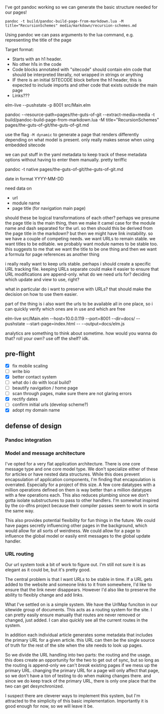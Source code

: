 I've got pandoc working so we can generate the basic structure needed for our pages!

```
pandoc -t build/pandoc-build-page-from-markdown.lua -M title="RecursionSchemes" media/markdown/recursion-schemes.md
```

Using pandoc we can pass arguments to the lua command, e.g. representing the title of the page

Target format:

- Starts with an h1 header.
- No other h1s in the code
- Code blocks annotated with "sitecode" should contain elm code that should be interpreted literally, not wrapped in strings or anything
- IF there is an initial SITECODE block before the h1 header, this is expected to include imports and other code that exists outside the main page
- Links???


elm-live --pushstate -p 8001 src/Main.elm                                                


pandoc --resource-path=pages/the-guts-of-git --extract-media=media -t build/pandoc-build-page-from-markdown.lua -M title="RecursionSchemes" pages/the-guts-of-git/the-guts-of-git.md

use the flag `-M dynamic` to generate a page that renders differently depending on what model is present. only really makes sense when using embedded sitecode

we can put stuff in the yaml metadata to keep track of these metadata options without having to enter them manually. pretty teriffic

pandoc -t native pages/the-guts-of-git/the-guts-of-git.md


date in format YYYY-MM-DD


need data on

- url
- module name
- page title (for navigation main page)

should these be logical transformations of each other? perhaps we presume the page title is the main thing, then we make it camel case for the module name and dash separated for the url. so then should this be derived from the page title in the markdown? but then we might have link instability. so we have a couple of competing needs. we want URLs to remain stable. we want titles to be editable. we probably want module names to be stable too. this suggests to me that we want the title to be one thing and then we want a formula for page references as another thing

i really really want to keep urls stable. perhaps i should create a specific URL tracking file. keeping URLs separate could make it easier to ensure that URL modifications are append-only. what do we need urls for? deciding which update and view to use, right?

what in particular do i want to preserve with URLs? that should make the decision on how to use them easier.

part of the thing is i also want the urls to be available all in one place, so i can quickly verify which ones are in use and which are free


elm-live src/Main.elm --host=10.0.0.119 --port=8001 --dir=docs/ --pushstate --start-page=index.html -- --output=docs/elm.js


analytics are something to think about sometime. how would you wanna do that? roll your own? use off the shelf? idk.


## pre-flight

- [x] fix mobile scaling
- [ ] write bio
- [x] better contact system
- [ ] what do i do with local build?
- [ ] beautify navigation / home page
- [ ] scan through pages, make sure there are not glaring errors
- [x] rectify dates
- [ ] confirm initial urls (develop scheme?)
- [x] adopt my domain name

## defense of design

### Pandoc integration



### Model and message architecture

I've opted for a very flat application architecture. There is one core message type and one core model type. We don't specialize either of these for articles or have nested data structures. While this does prevent encapsulation of application components, I'm finding that encapsulation is overrated. Especially for a project of this size. A few core datatypes with a million operations defined on them is way better than a million datatypes with a few operations each. This also reduces plumbing since we don't gotta isolate substructures to pass to other handlers. I'm somewhat inspired by the co-dfns project because their compiler passes seem to work in sorta the same way.

This also provides potential flexibility for fun things in the future. We could have pages secretly influencing other pages in the background, which would allow for all sorts of weirdness. We could allow for a page to influence the global model or easily emit messages to the global update handler.

### URL routing

Our url system took a bit of work to figure out. I'm still not sure it is as elegant as it could be, but it's pretty good.

The central problem is that I want URLs to be stable in time. If a URL gets added to the website and someone links to it from somewhere, I'd like to ensure that the link never disappears. However I'd also like to preserve the ability to flexibly change and add links.

What I've settled on is a simple system. We have the UrlMap funciton in our sitewide group of documents. This acts as a routing system for the site. I can pretty easily ensure manually that routes are never removed or changed, just added. I can also quickly see all the current routes in the system.

In addition each individual article generates some metadata that includes the primary URL for a given article. this URL can then be the single source of truth for the rest of the site when the site needs to look up pages.

So we divide the URL handling into two parts: the routing and the usage. this does create an opportunity for the two to get out of sync, but so long as the routing is append-only we can't *break* existing pages if we mess up the primary URL. changing the primary URL for a page will only affect that page, so we don't have a ton of testing to do when making changes there. and since we do keep track of the primary URL, there is only one place that the two can get desynchronized.

I suspect there are cleverer ways to implement this system, but I'm attracted to the simplicity of this basic implementation. Importantly it is good enough for now, so we will leave it be.

